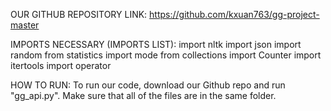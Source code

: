 
OUR GITHUB REPOSITORY LINK:
https://github.com/kxuan763/gg-project-master

IMPORTS NECESSARY (IMPORTS LIST):
import nltk
import json
import random
from statistics import mode
from collections import Counter
import itertools
import operator

HOW TO RUN:
To run our code, download our Github repo and run "gg_api.py". Make sure that all of the files are in the same folder.
